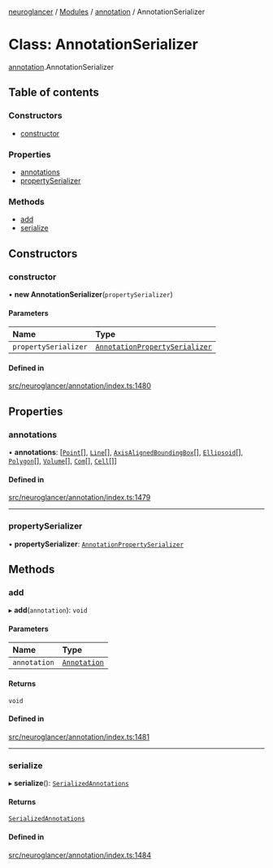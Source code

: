 [neuroglancer](../README.md) / [Modules](../modules.md) / [annotation](../modules/annotation.md) / AnnotationSerializer

# Class: AnnotationSerializer

[annotation](../modules/annotation.md).AnnotationSerializer

## Table of contents

### Constructors

- [constructor](annotation.AnnotationSerializer.md#constructor)

### Properties

- [annotations](annotation.AnnotationSerializer.md#annotations)
- [propertySerializer](annotation.AnnotationSerializer.md#propertyserializer)

### Methods

- [add](annotation.AnnotationSerializer.md#add)
- [serialize](annotation.AnnotationSerializer.md#serialize)

## Constructors

### constructor

• **new AnnotationSerializer**(`propertySerializer`)

#### Parameters

| Name | Type |
| :------ | :------ |
| `propertySerializer` | [`AnnotationPropertySerializer`](annotation.AnnotationPropertySerializer.md) |

#### Defined in

[src/neuroglancer/annotation/index.ts:1480](https://github.com/ActiveBrainAtlas2/neuroglancer/blob/1beb5d34/src/neuroglancer/annotation/index.ts#L1480)

## Properties

### annotations

• **annotations**: [[`Point`](../interfaces/annotation.Point.md)[], [`Line`](../interfaces/annotation.Line.md)[], [`AxisAlignedBoundingBox`](../interfaces/annotation.AxisAlignedBoundingBox.md)[], [`Ellipsoid`](../interfaces/annotation.Ellipsoid.md)[], [`Polygon`](../interfaces/annotation.Polygon.md)[], [`Volume`](../interfaces/annotation.Volume.md)[], [`Com`](../interfaces/annotation.Com.md)[], [`Cell`](../interfaces/annotation.Cell.md)[]]

#### Defined in

[src/neuroglancer/annotation/index.ts:1479](https://github.com/ActiveBrainAtlas2/neuroglancer/blob/1beb5d34/src/neuroglancer/annotation/index.ts#L1479)

___

### propertySerializer

• **propertySerializer**: [`AnnotationPropertySerializer`](annotation.AnnotationPropertySerializer.md)

## Methods

### add

▸ **add**(`annotation`): `void`

#### Parameters

| Name | Type |
| :------ | :------ |
| `annotation` | [`Annotation`](../modules/annotation.md#annotation) |

#### Returns

`void`

#### Defined in

[src/neuroglancer/annotation/index.ts:1481](https://github.com/ActiveBrainAtlas2/neuroglancer/blob/1beb5d34/src/neuroglancer/annotation/index.ts#L1481)

___

### serialize

▸ **serialize**(): [`SerializedAnnotations`](../interfaces/annotation.SerializedAnnotations.md)

#### Returns

[`SerializedAnnotations`](../interfaces/annotation.SerializedAnnotations.md)

#### Defined in

[src/neuroglancer/annotation/index.ts:1484](https://github.com/ActiveBrainAtlas2/neuroglancer/blob/1beb5d34/src/neuroglancer/annotation/index.ts#L1484)
